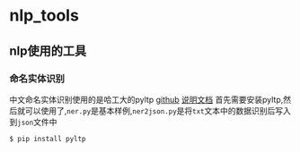 # nlp_tools
nlp使用的工具
---

### 命名实体识别
中文命名实体识别使用的是哈工大的pyltp
[github](https://github.com/HIT-SCIR/pyltp)
[说明文档](https://pyltp.readthedocs.io/zh_CN/latest/)
首先需要安装pyltp,然后就可以使用了,`ner.py`是基本样例,`ner2json.py`是将`txt`文本中的数据识别后写入到`json`文件中
```bash
$ pip install pyltp
```
